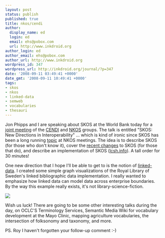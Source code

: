 ```yaml
---
layout: post
status: publish
published: true
title: nkos/cendi
author:
  display_name: ed
  login: ed
  email: ehs@pobox.com
  url: http://www.inkdroid.org
author_login: ed
author_email: ehs@pobox.com
author_url: http://www.inkdroid.org
wordpress_id: 347
wordpress_url: http://inkdroid.org/journal/?p=347
date: '2008-09-11 03:49:41 +0000'
date_gmt: '2008-09-11 10:49:41 +0000'
tags:
- skos
- nkos
- linked-data
- semweb
- vocabularies
- thesauri
---
```


<p>Jon Phipps and I are speaking about SKOS at the World Bank today for a <a href="http://cendievents.infointl.com/kos_workshop_091108/">joint meeting</a> of the <a href="http://www.cendi.gov/">CENDI</a> and <a href="http://nkos.slis.kent.edu/">NKOS</a> groups. The talk is entitled "SKOS: New Directions in Interoperability" ... which is kind of ironic since SKOS has been a long running <a href="http://web.archive.org/web/20110106173746/http://esw.w3.org/mt/esw/archives/000087.html">topic</a> at NKOS meetings. The idea is to describe SKOS (for those who don't know it), cover the <a href="http://web.archive.org/web/20101217002227/http://inkdroid.org/bzr/vdiff/example/skos-changes-summary.txt">recent changes</a> to SKOS (for those that do), and describe an implementation of SKOS (<a href="http://web.archive.org/web/20110106173746/http://esw.w3.org/mt/esw/archives/000087.html">lcsh.info</a>). A tall order for 30 minutes!</p>
<p>One new direction that I hope I'll be able to get to is the notion of <a href="http://linkeddata.org/">linked-data</a>. I created some simple graph visualizations of the Royal Library of Sweden's linked bibliographic data implementation. I really wanted to emphasize how linked data can model data across enterprise boundaries. By the way this example really exists, it's not library-science-fiction.</p>
<p><a href="http://inkdroid.org/images/sweden-lod.png"><img src="http://inkdroid.org/images/sweden-lod.png" /></a></p>
<p>Wish us luck! There are going to be some other interesting talks during the day, on OCLC'S Terminology Services, Semantic Media Wiki for vocabulary development at the Mayo Clinic, mapping agriculture vocabularies, the intersection of folksonomy and taxonomy, and more.</p>
<p>PS. Roy I haven't forgotten your follow-up comment :-)</p>
